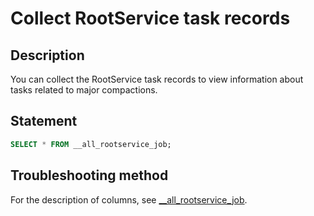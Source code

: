 # Collect RootService task records

## Description

You can collect the RootService task records to view information about tasks related to major compactions.

## Statement

```sql
SELECT * FROM __all_rootservice_job;
```

## Troubleshooting method

For the description of columns, see [__all_rootservice_job](https://www.oceanbase.com/docs/enterprise-oceanbase-database-cn-1000000000008730).
